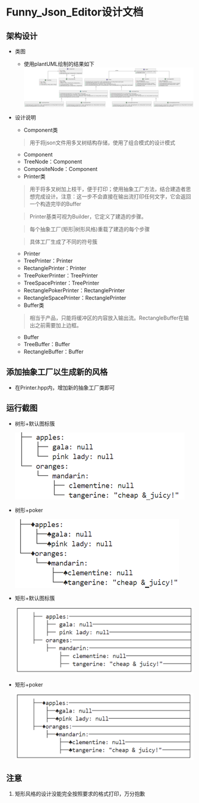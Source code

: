 # Funny_Json_Editor设计文档

## 架构设计

- 类图

  - 使用plantUML绘制的结果如下
    ![alt text](image/image.png)
- 设计说明

  - Component类

  > 用于将json文件用多叉树结构存储，使用了组合模式的设计模式
  >

  - Component
  - TreeNode：Component
  - CompositeNode：Component
  - Printer类

  > 用于将多叉树加上枝干，便于打印；使用抽象工厂方法，结合建造者思想完成设计。注意：这一步不会直接在输出流打印任何文字，它会返回一个构造完毕的Buffer
  >

  > Printer基类可视为Builder，它定义了建造的步骤。
  >

  > 每个抽象工厂(矩形|树形风格)重载了建造的每个步骤
  >

  > 具体工厂生成了不同的符号簇
  >

  - Printer
  - TreePrinter：Printer
  - RectanglePrinter：Printer
  - TreePokerPrinter：TreePrinter
  - TreeSpacePrinter：TreePrinter
  - RectanglePokerPrinter：RectanglePrinter
  - RectangleSpacePrinter：RectanglePrinter
  - Buffer类

  > 相当于产品，只能将缓冲区的内容放入输出流。RectangleBuffer在输出之前需要加上边框。
  >

  - Buffer
  - TreeBuffer：Buffer
  - RectangleBuffer：Buffer

## 添加抽象工厂以生成新的风格
- 在Printer.hpp内，增加新的抽象工厂类即可

## 运行截图

- 树形+默认图标簇

  ![alt text](image/image-1.png)
- 树形+poker

  ![alt text](image/image-2.png)
- 矩形+默认图标簇

  ![1717318140585](image/image-3.png)
- 矩形+poker

  ![1717318168633](image/image-4.png)

## 注意

1. 矩形风格的设计没能完全按照要求的格式打印，万分抱歉
